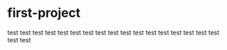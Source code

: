 # first-project
test
test
test
test
test
test
test
test
test
test
test
test
test
test
test
test
test
test
test
